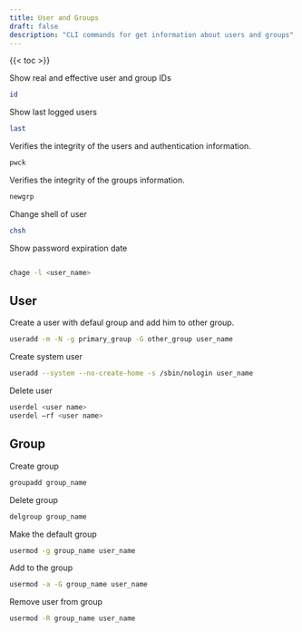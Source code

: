 ```yaml
---
title: User and Groups
draft: false
description: "CLI commands for get information about users and groups"
---
```


{{< toc >}}

Show real and effective user and group IDs

```bash
id
```

Show last logged users

```bash
last
```

Verifies the integrity of the users and authentication information.

```bash
pwck
```

Verifies the integrity of the groups information.

```bash
newgrp
```

Change shell of user

```bash
chsh
```

Show password expiration date

```bash

chage -l <user_name>
```

## User

Create a user with defaul group and add him to other group.

```bash
useradd -m -N -g primary_group -G other_group user_name
```

Create system user

```bash
useradd --system --no-create-home -s /sbin/nologin user_name
```

Delete user

```bash
userdel <user name>
userdel –rf <user name>
```

## Group

Create group

```bash
groupadd group_name
```

Delete group

```bash
delgroup group_name
```

Make the default group

```bash
usermod -g group_name user_name
```

Add to the group

```bash
usermod -a -G group_name user_name
```

Remove user from group

```bash
usermod -R group_name user_name
```
